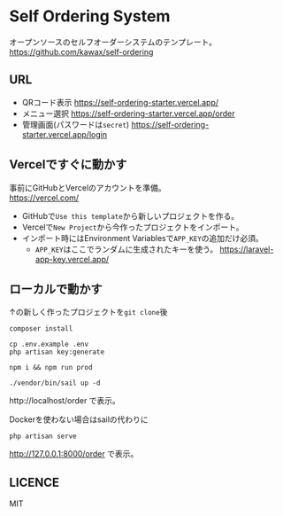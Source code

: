 # Self Ordering System

オープンソースのセルフオーダーシステムのテンプレート。  
https://github.com/kawax/self-ordering

## URL
- QRコード表示 https://self-ordering-starter.vercel.app/
- メニュー選択 https://self-ordering-starter.vercel.app/order
- 管理画面(パスワードは`secret`) https://self-ordering-starter.vercel.app/login

## Vercelですぐに動かす
事前にGitHubとVercelのアカウントを準備。  
https://vercel.com/

- GitHubで`Use this template`から新しいプロジェクトを作る。
- Vercelで`New Project`から今作ったプロジェクトをインポート。
- インポート時にはEnvironment Variablesで`APP_KEY`の追加だけ必須。
  - `APP_KEY`はここでランダムに生成されたキーを使う。 https://laravel-app-key.vercel.app/ 

## ローカルで動かす

↑の新しく作ったプロジェクトを`git clone`後

```
composer install

cp .env.example .env
php artisan key:generate

npm i && npm run prod

./vendor/bin/sail up -d
```

http://localhost/order で表示。

Dockerを使わない場合はsailの代わりに
```
php artisan serve
```
http://127.0.0.1:8000/order で表示。

## LICENCE
MIT
